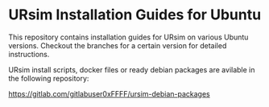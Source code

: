 # URsim Installation Guides for Ubuntu

This repository contains installation guides for URsim on various Ubuntu
versions. Checkout the branches for a certain version for detailed instructions.

URsim install scripts, docker files or ready debian packages are avilable in
the following repository:

https://gitlab.com/gitlabuser0xFFFF/ursim-debian-packages